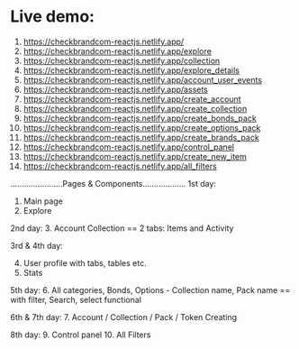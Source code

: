 <h1>
    Live demo:
</h1>
<ol>
    <li>
        <a href="https://checkbrandcom-reactjs.netlify.app/">
            https://checkbrandcom-reactjs.netlify.app/
        </a>
    </li>
    <li>
        <a href="https://checkbrandcom-reactjs.netlify.app/explore">
            https://checkbrandcom-reactjs.netlify.app/explore
        </a>
    </li>
    <li>
        <a href="https://checkbrandcom-reactjs.netlify.app/collection">
            https://checkbrandcom-reactjs.netlify.app/collection
        </a>
    </li>
    <li>
        <a href="https://checkbrandcom-reactjs.netlify.app/explore_details">
            https://checkbrandcom-reactjs.netlify.app/explore_details
        </a>
    </li>
    <li>
        <a href="https://checkbrandcom-reactjs.netlify.app/account_user_events">
            https://checkbrandcom-reactjs.netlify.app/account_user_events
        </a>
    </li>
    <li>
        <a href="https://checkbrandcom-reactjs.netlify.app/assets">
            https://checkbrandcom-reactjs.netlify.app/assets
        </a>
    </li>
    <li>
        <a href="https://checkbrandcom-reactjs.netlify.app/create_account">
            https://checkbrandcom-reactjs.netlify.app/create_account
        </a>
    </li>
    <li>
        <a href="https://checkbrandcom-reactjs.netlify.app/create_collection">
            https://checkbrandcom-reactjs.netlify.app/create_collection
        </a>
    </li>
    <li>
        <a href="https://checkbrandcom-reactjs.netlify.app/create_bonds_pack">
            https://checkbrandcom-reactjs.netlify.app/create_bonds_pack
        </a>
    </li>
    <li>
        <a href="https://checkbrandcom-reactjs.netlify.app/create_options_pack">
            https://checkbrandcom-reactjs.netlify.app/create_options_pack
        </a>
    </li>
    <li>
        <a href="https://checkbrandcom-reactjs.netlify.app/create_brands_pack">
            https://checkbrandcom-reactjs.netlify.app/create_brands_pack
        </a>
    </li>
    <li>
        <a href="https://checkbrandcom-reactjs.netlify.app/control_panel">
            https://checkbrandcom-reactjs.netlify.app/control_panel
        </a>
    </li>
    <li>
        <a href="https://checkbrandcom-reactjs.netlify.app/create_new_item">
            https://checkbrandcom-reactjs.netlify.app/create_new_item
        </a>
    </li>
    <li>
        <a href="https://checkbrandcom-reactjs.netlify.app/all_filters">
            https://checkbrandcom-reactjs.netlify.app/all_filters
        </a>
    </li>
</ol>



<!-- Project goal -->

.......................Pages & Components...................
1st day:
1. Main page
2. Explore


2nd day:
3. Account Collection == 2 tabs: Items and Activity


3rd & 4th day:

4. User profile with tabs, tables etc.
5. Stats

5th day:
6. All categories, Bonds, Options - Collection name, Pack name == with filter, Search, select functional


6th & 7th day:
7. Account / Collection / Pack / Token Creating

8th day:
9. Control panel
10. All Filters